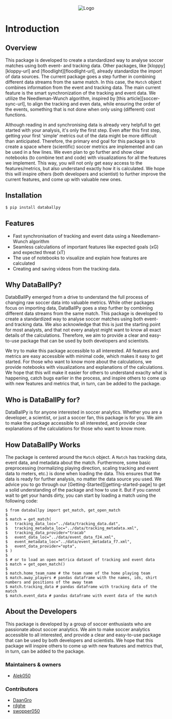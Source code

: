 [example-url]: https://databallpy.readthedocs.io/en/latest/example.html

<div align="center">
  <img src="https://github.com/Alek050/databallpy/assets/49450063/56100e87-c680-4dc1-82e5-4aa8fdbc8a34" alt="Logo">
</div>

# Introduction

## Overview
This package is developed to create a standardized way to analyse soccer matches using both event- and tracking data. Other packages, like [kloppy][kloppy-url] and [floodlight][floodlight-url], already standardize the import of data sources. The current package goes a step further in combining different data streams from the same match. In this case, the `Match` object combines information from the event and tracking data. The main current feature is the smart synchronization of the tracking and event data. We utilize the Needleman-Wunch algorithm, inspired by [this article][soccer-sync-url], to align the tracking and even data, while ensuring the order of the events, something that is not done when only using (different) cost functions.

Although reading in and synchronising data is already very helpfull to get started with your analysis, it's only the first step. Even after this first step, getting your first 'simple' metrics out of the data might be more difficult than anticipated. Therefore, the primary end goal for this package is to create a space where (scientific) soccer metrics are implemented and can be used in a few lines. We even plan to go further and show clear notebooks (to combine text and code) with visualizations for all the features we implement. This way, you will not only get easy access to the features/metrics, but also understand exactly how it is calculated. We hope this will inspire others (both developers and scientist) to further improve the current features, and come up with valuable new ones. 

## Installation

```bash
$ pip install databallpy
```

## Features
- Fast synchronisation of tracking and event data using a Needlemann-Wunch algorithm
- Seamless calculations of important features like expected goals (xG) and expected threat (xT)
- The use of notebooks to visualize and explain how features are calculated
- Creating and saving videos from the tracking data.

## Why DataBallPy?
DatabBallPy emerged from a drive to understand the full process of changing raw soccer data into valuable metrics. While other packages focus on importing data, DataBallPy goes a step further by combining different data streams from the same match. This package is developed to create a standardized way to analyse soccer matches using both event- and tracking data. We also acknowledge that this is just the starting point for most analysts, and that not every analyst might want to know all exact details of the calculations. Therefore, we aim to provide a clear and easy-to-use package that can be used by both developers and scientists.

We try to make this package accessible to all interested. All features and metrics are easy accessible with minimal code, which makes it easy to get started. For those who want to know more about the calculations, we provide notebooks with visualizations and explanations of the calculations. We hope that this will make it easier for others to understand exaclty what is happening, catch bugs earlier in the process, and inspire others to come up with new features and metrics that, in turn, can be added to the package. 

## Who is DataBallPy for?
DataBallPy is for anyone interested in soccer analytics. Whether you are a developer, a scientist, or just a soccer fan, this package is for you. We aim to make the package accessible to all interested, and provide clear explanations of the calculations for those who want to know more.

## How DataBallPy Works
The package is centered around the `Match` object. A `Match` has tracking data, event data, and metadata about the match.
Furthermore, some basic preprocessing (normalizing playing direction, scaling tracking and event data to meters, etc.) is done when loading the data. This ensures that the data is ready for further analysis, no matter the data source you used. We advice you to go through our [Getting-Started][getting-started-page] to get a solid understanding of the package and how to use it. But if you cannot wait to get your hands dirty, you can start by loading a match using the following code:

```console
$ from databallpy import get_match, get_open_match
$
$ match = get_match(
$   tracking_data_loc="../data/tracking_data.dat",
$   tracking_metadata_loc="../data/tracking_metadata.xml",
$   tracking_data_provider="tracab"
$   event_data_loc="../data/event_data_f24.xml",
$   event_metadata_loc="../data/event_metadata_f7.xml",
$   event_data_provider="opta",
$ )
$
$ # or to load an open metrica dataset of tracking and event data
$ match = get_open_match()
$
$ match.home_team_name # the team name of the home playing team
$ match.away_players # pandas dataframe with the names, ids, shirt numbers and positions of the away team
$ match.tracking_data # pandas dataframe with tracking data of the match
$ match.event_data # pandas dataframe with event data of the match
```

## About the Developers
This package is developed by a group of soccer enthusiasts who are passionate about soccer analytics. We aim to make soccer analytics accessible to all interested, and provide a clear and easy-to-use package that can be used by both developers and scientists. We hope that this package will inspire others to come up with new features and metrics that, in turn, can be added to the package.

### Maintainers & owners

- [Alek050](https://github.com/Alek050/)

### Contributors

- [DaanGro](https://github.com/DaanGro/)
- [rdghe](https://github.com/rdghe/)
- [swopper050](https://github.com/Swopper050)
